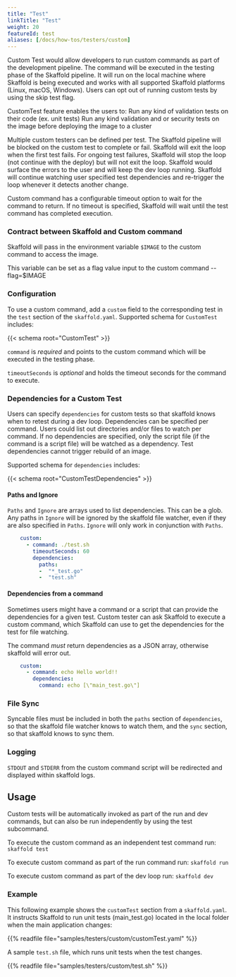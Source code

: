 ```yaml
---
title: "Test"
linkTitle: "Test"
weight: 20
featureId: test
aliases: [/docs/how-tos/testers/custom]
---
```



Custom Test would allow developers to run custom commands as part of the development pipeline. The command will be executed in the testing phase of the Skaffold pipeline. It will run on the local machine where Skaffold is being executed and works with all supported Skaffold platforms (Linux, macOS, Windows). Users can opt out of running custom tests by using the skip test flag.

CustomTest feature enables the users to:
Run any kind of validation tests on their code (ex. unit tests)
Run any kind validation and or security tests on the image before deploying the image to a cluster

Multiple custom testers can be defined per test. The Skaffold pipeline will be blocked on the custom test to complete or fail. Skaffold will exit the loop when the first test fails. For ongoing test failures, Skaffold will stop the loop (not continue with the deploy) but will not exit the loop. Skaffold would surface the errors to the user and will keep the dev loop running. Skaffold will continue watching user specified test dependencies and re-trigger the loop whenever it detects another change. 

Custom command has a configurable timeout option to wait for the command to return. If no timeout is specified, Skaffold will wait until the test command has completed execution. 

### Contract between Skaffold and Custom command

Skaffold will pass in the environment variable `$IMAGE` to the custom command to access the image.

This variable can be set as a flag value input to the custom command --flag=$IMAGE


### Configuration

To use a custom command, add a `custom` field to the corresponding test in the `test` section of the `skaffold.yaml`.
Supported schema for `CustomTest` includes:

{{< schema root="CustomTest" >}}


`command` is *required* and points to the custom command which will be executed in the testing phase.

`timeoutSeconds` is *optional* and holds the timeout seconds for the command to execute.


### Dependencies for a Custom Test

Users can specify `dependencies` for custom tests so that skaffold knows when to retest during a dev loop. Dependencies can be specified per command. Users could list out directories and/or files to watch per command. If no dependencies are specified, only the script file (if the command is a script file) will be watched as a dependency. Test dependencies cannot trigger rebuild of an image.

Supported schema for `dependencies` includes:

{{< schema root="CustomTestDependencies" >}}


#### Paths and Ignore

`Paths` and `Ignore` are arrays used to list dependencies. This can be a glob.
Any paths in `Ignore` will be ignored by the skaffold file watcher, even if they are also specified in `Paths`.
`Ignore` will only work in conjunction with `Paths`.

```yaml
    custom:
      - command: ./test.sh
        timeoutSeconds: 60
        dependencies:
          paths:
          -  "*_test.go"
          -  "test.sh"
```

#### Dependencies from a command

Sometimes users might have a command or a script that can provide the dependencies for a given test. Custom tester can ask Skaffold to execute a custom command, which Skaffold can use to get the dependencies for the test for file watching.

The command *must* return dependencies as a JSON array, otherwise skaffold will error out.

```yaml
    custom:
      - command: echo Hello world!!
        dependencies:
          command: echo [\"main_test.go\"] 
```

### File Sync

Syncable files must be included in both the `paths` section of `dependencies`, so that the skaffold file watcher knows to watch them, and the `sync` section, so that skaffold knows to sync them.  


### Logging

`STDOUT` and `STDERR` from the custom command script will be redirected and displayed within skaffold logs.


## Usage

Custom tests will be automatically invoked as part of the run and dev commands, but can also be run independently by using the test subcommand.

To execute the custom command as an independent test command run:
```skaffold test```

To execute custom command as part of the run command run:
```skaffold run```

To execute custom command as part of the dev loop run:
```skaffold dev```


### Example

This following example shows the `customTest` section from a `skaffold.yaml`.
It instructs Skaffold to run unit tests (main_test.go) located in the local folder when the main application changes:

{{% readfile file="samples/testers/custom/customTest.yaml" %}}


A sample `test.sh` file, which runs unit tests when the test changes.

{{% readfile file="samples/testers/custom/test.sh" %}}
